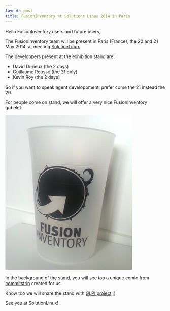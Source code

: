 ```yaml
---
layout: post
title: FusionInventory at Solutions Linux 2014 in Paris
---
```


Hello FusionInventory users and future users,

The FusionInventory team will be present in Paris (France), the 20 and 21 May 2014, at meeting [SolutionLinux](http://www.solutionslinux.fr/).

The developpers present at the exhibition stand are:

* David Durieux (the 2 days)
* Guillaume Rousse (the 21 only)
* Kevin Roy (the 2 days)

So if you want to speak agent developpment, prefer come the 21 instead the 20.

For people come on stand, we will offer a very nice FusionInventory gobelet:

![](/news_docs/gobelet.png)

In the background of the stand, you will see too a unique comic from [commitstrip](http://www.commitstrip.com/) created for us.

Know too we will share the stand with [GLPI project](http://www.glpi-project.org/) ;)

See you at SolutionLinux!

